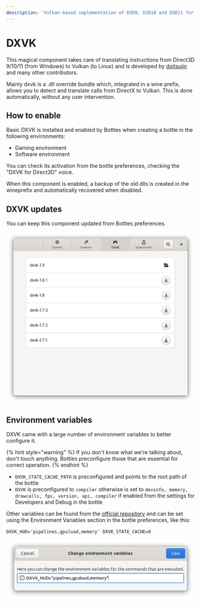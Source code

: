 ```yaml
---
description: 'Vulkan-based implementation of D3D9, D3D10 and D3D11 for Wine.'
---
```


# DXVK

This magical component takes care of translating instructions from Direct3D 9/10/11 \(from Windows\) to Vulkan \(to Linux\) and is developed by [doitsujin](https://github.com/doitsujin/dxvk) and many other contributors.

Mainly dxvk is a .dll override bundle which, integrated in a wine prefix, allows you to detect and translate calls from DirectX to Vulkan. This is done automatically, without any user intervention.

## How to enable

Basic DXVK is installed and enabled by Bottles when creating a bottle in the following environments:

* Gaming environment
* Software environment

You can check its activation from the bottle preferences, checking the "DXVK for Direct3D" voice.

When this component is enabled, a backup of the old dlls is created in the wineprefix and automatically recovered when disabled.

## DXVK updates

You can keep this component updated from Bottles preferences.

![Preferences - DXVK](../.gitbook/assets/image%20%2822%29.png)

## Environment variables

DXVK came with a large number of environment variables to better configure it.

{% hint style="warning" %}
If you don't know what we're talking about, don't touch anything. Bottles preconfigure those that are essential for correct operation.
{% endhint %}

* `DXVK_STATE_CACHE_PATH` is preconfigured and points to the root path of the bottle
* `DXVK` is preconfigured to `compiler` otherwise is set to `devinfo, memory, drawcalls, fps, version, api, compiler` if enabled from the settings for Developers and Debug in the bottle

Other variables can be found from the [official repository](https://github.com/doitsujin/dxvk/#hud) and can be set using the Environment Variables section in the bottle preferences, like this:

```text
DXVK_HUD='pipelines,gpuload,memory' DXVK_STATE_CACHE=0
```

![Environment variables](../.gitbook/assets/image%20%287%29.png)

